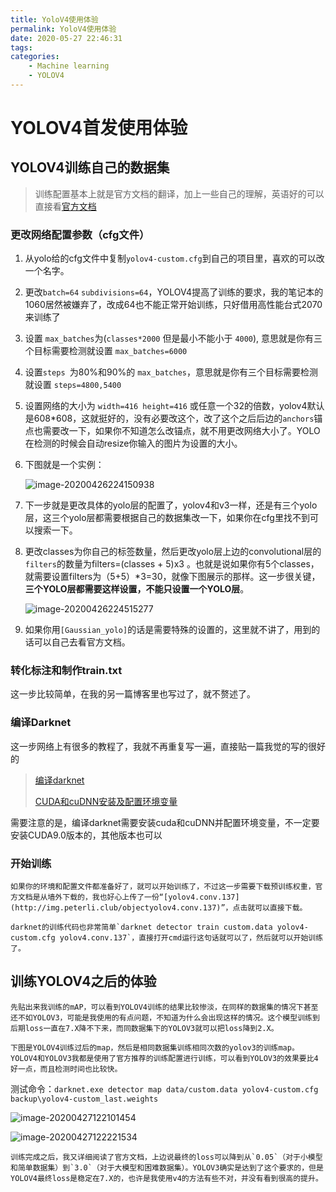 ```yaml
---
title: YoloV4使用体验
permalink: YoloV4使用体验
date: 2020-05-27 22:46:31
tags:
categories:
	- Machine learning
	- YOLOV4
---
```


# YOLOV4首发使用体验

## YOLOV4训练自己的数据集

> 训练配置基本上就是官方文档的翻译，加上一些自己的理解，英语好的可以直接看[官方文档](https://github.com/AlexeyAB/darknet#how-to-train-to-detect-your-custom-objects)

### 更改网络配置参数（cfg文件）

1. 从yolo给的cfg文件中复制`yolov4-custom.cfg`到自己的项目里，喜欢的可以改一个名字。

2. 更改`batch=64` `subdivisions=64`，YOLOV4提高了训练的要求，我的笔记本的1060居然被嫌弃了，改成64也不能正常开始训练，只好借用高性能台式2070来训练了

3. 设置 `max_batches`为(`classes*2000` 但是最小不能小于 `4000`), 意思就是你有三个目标需要检测就设置 `max_batches=6000`

4. 设置`steps `为80%和90%的 `max_batches`，意思就是你有三个目标需要检测就设置 `steps=4800,5400`

5. 设置网络的大小为 `width=416 height=416` 或任意一个32的倍数，yolov4默认是608*608，这就挺好的，没有必要改这个，改了这个之后后边的`anchors`锚点也需要改一下，如果你不知道怎么改锚点，就不用更改网络大小了。YOLO在检测的时候会自动resize你输入的图片为设置的大小。

6. 下图就是一个实例：

   ![image-20200426224150938](https://peter-md-image.oss-cn-beijing.aliyuncs.com/img/image-20200426224150938.png)

7. 下一步就是更改具体的yolo层的配置了，yolov4和v3一样，还是有三个yolo层，这三个yolo层都需要根据自己的数据集改一下，如果你在cfg里找不到可以搜索一下。

8. 更改classes为你自己的标签数量，然后更改yolo层上边的convolutional层的`filters`的数量为filters=(classes + 5)x3 。也就是说如果你有5个classes，就需要设置filters为（5+5）*3=30，就像下图展示的那样。这一步很关键，**三个YOLO层都需要这样设置，不能只设置一个YOLO层**。

      ![image-20200426224515277](https://peter-md-image.oss-cn-beijing.aliyuncs.com/img/image-20200426224515277.png)

9. 如果你用`[Gaussian_yolo]`的话是需要特殊的设置的，这里就不讲了，用到的话可以自己去看官方文档。

### 转化标注和制作train.txt

这一步比较简单，在我的另一篇博客里也写过了，就不赘述了。

### 编译Darknet

这一步网络上有很多的教程了，我就不再重复写一遍，直接贴一篇我觉的写的很好的

> [编译darknet](https://blog.csdn.net/qq_38737790/article/details/92797119)
>
> [CUDA和cuDNN安装及配置环境变量](https://blog.csdn.net/qq_37296487/article/details/83028394?depth_1-utm_source=distribute.pc_relevant.none-task-blog-BlogCommendFromBaidu-3&utm_source=distribute.pc_relevant.none-task-blog-BlogCommendFromBaidu-3)

需要注意的是，编译darknet需要安装cuda和cuDNN并配置环境变量，不一定要安装CUDA9.0版本的，其他版本也可以

### 开始训练

	如果你的环境和配置文件都准备好了，就可以开始训练了，不过这一步需要下载预训练权重，官方文档是从墙外下载的，我也好心上传了一份“[yolov4.conv.137](http://img.peterli.club/objectyolov4.conv.137)”，点击就可以直接下载。
	
	darknet的训练代码也非常简单`darknet detector train custom.data yolov4-custom.cfg yolov4.conv.137`，直接打开cmd运行这句话就可以了，然后就可以开始训练了。

## 训练YOLOV4之后的体验

	先贴出来我训练的mAP，可以看到YOLOV4训练的结果比较惨淡，在同样的数据集的情况下甚至还不如YOLOV3，可能是我使用的有点问题，不知道为什么会出现这样的情况。这个模型训练到后期loss一直在7.X降不下来，而同数据集下的YOLOV3就可以把loss降到2.X。
	
	下图是YOLOV4训练过后的map，然后是相同数据集训练相同次数的yolov3的训练map。YOLOV4和YOLOV3我都是使用了官方推荐的训练配置进行训练，可以看到YOLOV3的效果要比4好一点，而且检测时间也比较快。

测试命令：`darknet.exe detector map data/custom.data yolov4-custom.cfg backup\yolov4-custom_last.weights`

![image-20200427122101454](http://img.peterli.club/img/image-20200427122101454.png)

![image-20200427122221534](http://img.peterli.club/img/image-20200427122221534.png)

	训练完成之后，我又详细阅读了官方文档，上边说最终的loss可以降到从`0.05`（对于小模型和简单数据集）到`3.0`（对于大模型和困难数据集）。YOLOV3确实是达到了这个要求的，但是YOLOV4最终loss是稳定在7.X的，也许是我使用v4的方法有些不对，并没有看到很高的提升。